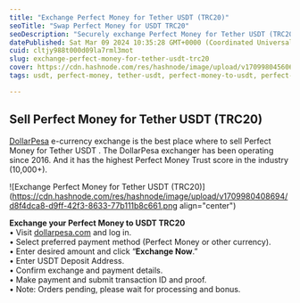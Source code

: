 ```yaml
---
title: "Exchange Perfect Money for Tether USDT (TRC20)"
seoTitle: "Swap Perfect Money for USDT TRC20"
seoDescription: "Securely exchange Perfect Money for Tether USDT (TRC20) at DollarPesa - top-rated service since 2016 with the highest trust score"
datePublished: Sat Mar 09 2024 10:35:28 GMT+0000 (Coordinated Universal Time)
cuid: cltjy988t000d09la7rml3mot
slug: exchange-perfect-money-for-tether-usdt-trc20
cover: https://cdn.hashnode.com/res/hashnode/image/upload/v1709980456060/7e4359c4-8d15-4c32-a741-da918d8a542f.jpeg
tags: usdt, perfect-money, tether-usdt, perfect-money-to-usdt, perfect-money-for-tether-usdt

---
```


## **Sell Perfect Money for Tether USDT (TRC20)**

[DollarPesa](https://app.dollarpesa.com) e-currency exchange is the best place where to sell Perfect Money for Tether USDT . The DollarPesa exchanger has been operating since 2016. And it has the highest Perfect Money Trust score in the industry (10,000+).

![Exchange Perfect Money for Tether USDT (TRC20)](https://cdn.hashnode.com/res/hashnode/image/upload/v1709980408694/d8f4dca8-d9ff-42f3-8633-77b111b8c661.png align="center")

**Exchange your Perfect Money to USDT TRC20**  
• Visit [dollarpesa.com](http://dollarpesa.com) and log in.  
• Select preferred payment method (Perfect Money or other currency).  
• Enter desired amount and click “**Exchange Now**.”  
• Enter USDT Deposit Address.  
• Confirm exchange and payment details.  
• Make payment and submit transaction ID and proof.  
• Note: Orders pending, please wait for processing and bonus.